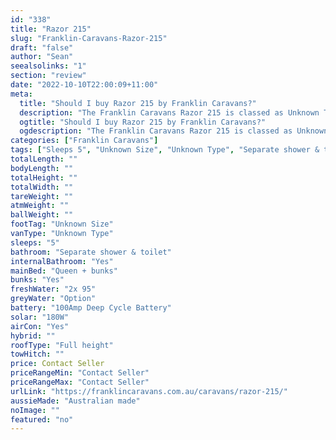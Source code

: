 ```yaml
---
id: "338"
title: "Razor 215"
slug: "Franklin-Caravans-Razor-215"
draft: "false"
author: "Sean"
seealsolinks: "1"
section: "review"
date: "2022-10-10T22:00:09+11:00"
meta:
  title: "Should I buy Razor 215 by Franklin Caravans?"
  description: "The Franklin Caravans Razor 215 is classed as Unknown Type, and sleeps 5 people. It is Australian made and comes in at Unknown Size. It generally has Separate shower & toilet."
  ogtitle: "Should I buy Razor 215 by Franklin Caravans?"
  ogdescription: "The Franklin Caravans Razor 215 is classed as Unknown Type, and sleeps 5 people. It is Australian made and comes in at Unknown Size. It generally has Separate shower & toilet."
categories: ["Franklin Caravans"]
tags: ["Sleeps 5", "Unknown Size", "Unknown Type", "Separate shower & toilet", "Full height", "Price Unknown", "Australian made"]
totalLength: ""
bodyLength: ""
totalHeight: ""
totalWidth: ""
tareWeight: ""
atmWeight: ""
ballWeight: ""
footTag: "Unknown Size"
vanType: "Unknown Type"
sleeps: "5"
bathroom: "Separate shower & toilet"
internalBathroom: "Yes"
mainBed: "Queen + bunks"
bunks: "Yes"
freshWater: "2x 95"
greyWater: "Option"
battery: "100Amp Deep Cycle Battery"
solar: "180W"
airCon: "Yes"
hybrid: ""
roofType: "Full height"
towHitch: ""
price: Contact Seller
priceRangeMin: "Contact Seller"
priceRangeMax: "Contact Seller"
urlLink: "https://franklincaravans.com.au/caravans/razor-215/"
aussieMade: "Australian made"
noImage: ""
featured: "no"
---
```

